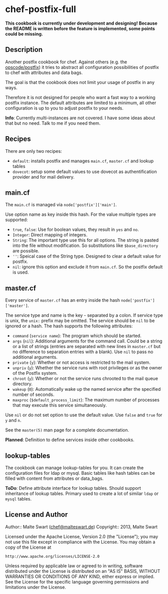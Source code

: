 chef-postfix-full
=================

**This cookbook is currently under development and designing! Because the README is written before
the feature is implemented, some points could be missing.**


Description
-----------

Another postfix cookbook for chef. Against others (e.g. the [opscode/postfix](https://github.com/opscode-cookbooks/postfix)) it tries to abstract
all configuration possibilities of postfix to chef with attributes and data bags.

The goal is that the cookbook does not limit your usage of postfix in any ways.

Therefore it is not designed for people who want a fast way to a working postfix instance. The default
attributes are limited to a minimum, all other configuration is up to you to adjust postfix to your
needs.

**Info**: Currently multi-instances are not covered. I have some ideas about that but no need.
Talk to me if you need them.


Recipes
-------

There are only two recipes:

* `default`: installs postfix and manages `main.cf`, `master.cf` and lookup tables
* `dovecot`: setup some default values to use dovecot as authentification provider and for mail
   delivery.


main.cf
-------

The `main.cf` is managed via `node['postfix']['main']`.

Use option name as key inside this hash. For the value multiple types are supported:

* `true`, `false`: Use for boolean values, they result in `yes` and `no`.
* `Integer`: Direct mapping of integers.
* `String`: The important type use this for all options. The string is pasted into the file without
   modification. So substitutions like `$base_directory` are possible.
* `''`: Speical case of the String type. Designed to clear a default value for postfix.
* `nil`: ignore this option and exclude it from `main.cf`. So the postfix default is used.


master.cf
---------

Every service of `master.cf` has an entry inside the hash `node['postfix']['master']`.

The service type and name is the key - separated by a colon. If service type is unix, the `unix:`
prefix may be omitted. The service should be `nil` to be ignored or a hash. The hash supports
the following attributes:

* `command` (`service name`): The program which should be started.
* `args` (`nil`): Additional arguments for the command call. Could be a string or a list of strings
  (entries are separated with new lines in `master.cf` but no difference to separation entries with
  a blank). Use `nil` to pass no additional arguments.
* `private` (`y`): Whether or not access is restricted to the mail system.
* `unpriv` (`y`): Whether the service runs with root privileges or as the owner of the Postfix
  system.
* `chroot` (`y`): Whether or not the service runs chrooted to the mail queue directory.
* `wakeup` (`0`): Automatically wake up the named service after the specified number of seconds.
* `maxproc` (`$default_process_limit`): The maximum number of processes that may execute this
  service simultaneously.

Use `nil` or do not set option to use the default value. Use `false` and `true` for `y` and `n`.

See the `master(5)` man page for a complete documentation.

**Planned**: Definition to define services inside other cookbooks.


lookup-tables
-------------

The cookbook can manage lookup-tables for you. It can create the configuration files for ldap or
mysql. Basic tables like hash tables can be filled with content from attributes or data_bags.

**ToDo**: Define attribute interface for lookup tables. Should support inheritance of lookup
tables. Primary used to create a lot of similar `ldap` or `mysql` tables.


License and Author
------------------

Author:: Malte Swart (<chef@malteswart.de>)
Copyright:: 2013, Malte Swart

Licensed under the Apache License, Version 2.0 (the "License");
you may not use this file except in compliance with the License.
You may obtain a copy of the License at

    http://www.apache.org/licenses/LICENSE-2.0

Unless required by applicable law or agreed to in writing, software
distributed under the License is distributed on an "AS IS" BASIS,
WITHOUT WARRANTIES OR CONDITIONS OF ANY KIND, either express or implied.
See the License for the specific language governing permissions and
limitations under the License.
